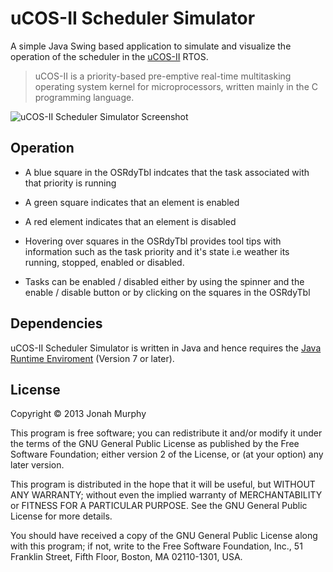 uCOS-II Scheduler Simulator
===========================

A simple Java Swing based application to simulate and visualize the operation of the scheduler in the [uCOS-II](http://en.wikipedia.org/wiki/MicroC/OS-II) RTOS.

>uCOS-II is a priority-based pre-emptive real-time multitasking operating system kernel for microprocessors,
>written mainly in the C programming language.

![uCOS-II Scheduler Simulator Screenshot](https://github.com/murjay/uCOS-II-Scheduler-Simulator/raw/master/doc/ucossim_screenshot.png)


Operation
---------

- A blue square in the OSRdyTbl indcates that the task associated with that priority is running
- A green square indicates that an element is enabled
- A red element indicates that an element is disabled

- Hovering over squares in the OSRdyTbl provides tool tips with information such as the task priority and it's state i.e weather its running, stopped, enabled or disabled.
- Tasks can be enabled / disabled either by using the spinner and the enable / disable button or by clicking on the squares in the OSRdyTbl


Dependencies 
------------

uCOS-II Scheduler Simulator is written in Java and hence requires the [Java Runtime Enviroment](http://www.oracle.com/technetwork/java/javase/downloads/jre7u9-downloads-1859586.html) (Version 7 or later).


License
-------
Copyright © 2013 Jonah Murphy

This program is free software; you can redistribute it and/or modify it under the terms of the GNU General Public License as published by the Free Software Foundation; either version 2 of the License, or (at your option) any later version.

This program is distributed in the hope that it will be useful, but WITHOUT ANY WARRANTY; without even the implied warranty of MERCHANTABILITY or FITNESS FOR A PARTICULAR PURPOSE. See the GNU General Public License for more details.

You should have received a copy of the GNU General Public License along with this program; if not, write to the Free Software Foundation, Inc., 51 Franklin Street, Fifth Floor, Boston, MA 02110-1301, USA.
